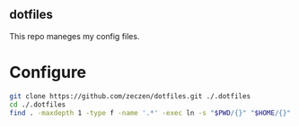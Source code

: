 ## dotfiles
This repo maneges my config files.

# Configure
```bash
git clone https://github.com/zeczen/dotfiles.git ./.dotfiles
cd ./.dotfiles
find . -maxdepth 1 -type f -name '.*' -exec ln -s "$PWD/{}" "$HOME/{}" \;  # to create link to the config files from ~
